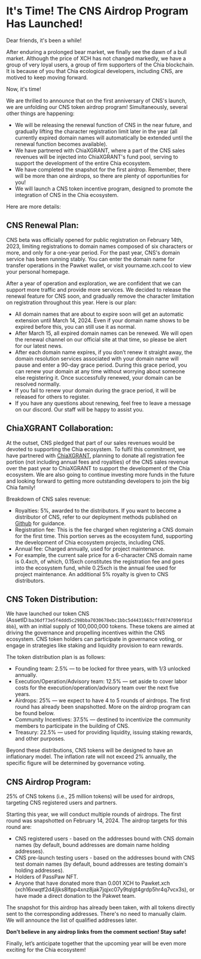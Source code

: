 # It's Time! The CNS Airdrop Program Has Launched!
Dear friends, it's been a while!

After enduring a prolonged bear market, we finally see the dawn of a bull market. Although the price of XCH has not changed markedly, we have a group of very loyal users, a group of firm supporters of the Chia blockchain. It is because of you that Chia ecological developers, including CNS, are motived to keep moving forward.

Now, it's time!

We are thrilled to announce that on the first anniversary of CNS's launch, we are unfolding our CNS token airdrop program! Simultaneously, several other things are happening:

- We will be releasing the renewal function of CNS in the near future, and gradually lifting the character registration limit later in the year (all currently expired domain names will automatically be extended until the renewal function becomes available).
- We have partnered with ChiaXGRANT, where a part of the CNS sales revenues will be injected into ChiaXGRANT's fund pool, serving to support the development of the entire Chia ecosystem.
- We have completed the snapshot for the first airdrop. Remember, there will be more than one airdrops, so there are plenty of opportunities for you!
- We will launch a CNS token incentive program, designed to promote the integration of CNS in the Chia ecosystem.

Here are more details:

## CNS Renewal Plan:
CNS beta was officially opened for public registration on February 14th, 2023, limiting registrations to domain names composed of six characters or more, and only for a one-year period. For the past year, CNS's domain service has been running stably. You can enter the domain name for transfer operations in the Pawket wallet, or visit yourname.xch.cool to view your personal homepage.

After a year of operation and exploration, we are confident that we can support more traffic and provide more services. We decided to release the renewal feature for CNS soon, and gradually remove the character limitation on registration throughout this year. Here is our plan:

- All domain names that are about to expire soon will get an automatic extension until March 14, 2024. Even if your domain name shows to be expired before this, you can still use it as normal.
- After March 15, all expired domain names can be renewed. We will open the renewal channel on our official site at that time, so please be alert for our latest news.
- After each domain name expires, if you don’t renew it straight away, the domain resolution services associated with your domain name will pause and enter a 90-day grace period. During this grace period, you can renew your domain at any time without worrying about someone else registering it. Once successfully renewed, your domain can be resolved normally.
- If you fail to renew your domain during the grace period, it will be released for others to register.
- If you have any questions about renewing, feel free to leave a message on our discord. Our staff will be happy to assist you.

## ChiaXGRANT Collaboration:
At the outset, CNS pledged that part of our sales revenues would be devoted to supporting the Chia ecosystem. To fulfil this commitment, we have partnered with [ChiaXGRANT](https://twitter.com/CHIAXGRANT), planning to donate all registration fee portion (not including annual fees and royalties) of the CNS sales revenue over the past year to ChiaXGRANT to support the development of the Chia ecosystem. We are also going to continue investing more funds in the future and looking forward to getting more outstanding developers to join the big Chia family!

Breakdown of CNS sales revenue:
- Royalties: 5%, awarded to the distributors. If you want to become a distributor of CNS, refer to our deployment methods published on [Github](https://github.com/SutuLabs/ChiaNameServiceRegistrar) for guidance.
- Registration fee: This is the fee charged when registering a CNS domain for the first time. This portion serves as the ecosystem fund, supporting the development of Chia ecosystem projects, including CNS.
- Annual fee: Charged annually, used for project maintenance.
- For example, the current sale price for a 6-character CNS domain name is 0.4xch, of which, 0.15xch constitutes the registration fee and goes into the ecosystem fund, while 0.25xch is the annual fee used for project maintenance. An additional 5% royalty is given to CNS distributors.


## CNS Token Distribution:
We have launched our token CNS (AssetID:`ba36df73e5f4ddd5c298bba7030678ebc1bbc5d4431663cffd0747099f81d8bb`), with an initial supply of 100,000,000 tokens. These tokens are aimed at driving the governance and propelling incentives within the CNS ecosystem. CNS token holders can participate in governance voting, or engage in strategies like staking and liquidity provision to earn rewards.

The token distribution plan is as follows:

- Founding team: 2.5% — to be locked for three years, with 1/3 unlocked annually.
- Execution/Operation/Advisory team: 12.5% — set aside to cover labor costs for the execution/operation/advisory team over the next five years.
- Airdrops: 25% — we expect to have 4 to 5 rounds of airdrops. The first round has already been snapshotted. More on the airdrop program can be found below.
- Community Incentives: 37.5% — destined to incentivize the community members to participate in the building of CNS.
- Treasury: 22.5% — used for providing liquidity, issuing staking rewards, and other purposes.

Beyond these distributions, CNS tokens will be designed to have an inflationary model. The inflation rate will not exceed 2% annually, the specific figure will be determined by governance voting.

## CNS Airdrop Program:
25% of CNS tokens (i.e., 25 million tokens) will be used for airdrops, targeting CNS registered users and partners.

Starting this year, we will conduct multiple rounds of airdrops. The first round was snapshotted on February 14, 2024. The airdrop targets for this round are:

- CNS registered users - based on the addresses bound with CNS domain names (by default, bound addresses are domain name holding addresses).
- CNS pre-launch testing users - based on the addresses bound with CNS test domain names (by default, bound addresses are testing domain's holding addresses).
- Holders of PassPaw NFT.
- Anyone that have donated more than 0.001 XCH to Pawket.xch (xch16xwqtf2d4jljks8lfpp4xnz8jak7jqjxc07y9tqlgt4grdp5hr4q7vcx3s), or have made a direct donation to the Pakwet team.

The snapshot for this airdrop has already been taken, with all tokens directly sent to the corresponding addresses. There's no need to manually claim. We will announce the list of qualified addresses later.

**Don't believe in any airdrop links from the comment section! Stay safe!**

Finally, let’s anticipate together that the upcoming year will be even more exciting for the Chia ecosystem!
